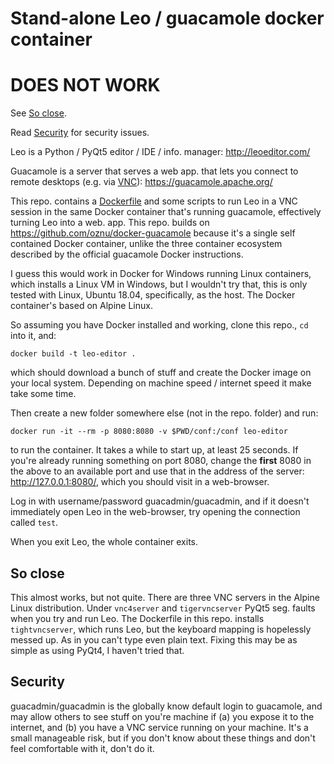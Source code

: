 # Stand-alone Leo / guacamole docker container

# DOES NOT WORK

See [So close](#So-close).

Read [Security](#Security) for security issues.

Leo is a Python / PyQt5 editor / IDE / info. manager: http://leoeditor.com/

Guacamole is a server that serves a web app. that lets you connect
to remote desktops
(e.g. via [VNC](https://en.wikipedia.org/wiki/Virtual_Network_Computing)): https://guacamole.apache.org/

This repo. contains a [Dockerfile](./Dockerfile) and some scripts
to run Leo in a VNC session in the same Docker container
that's running guacamole, effectively turning Leo into a web. app.
This repo. builds on https://github.com/oznu/docker-guacamole because
it's a single self contained Docker container, unlike the three
container ecosystem described by the official guacamole Docker instructions.

I guess this would work in Docker for Windows running Linux containers,
which installs a Linux VM in Windows, but I wouldn't try that, this is
only tested with Linux, Ubuntu 18.04, specifically, as the host.  The
Docker container's based on Alpine Linux.

So assuming you have Docker installed and working, clone this repo.,
`cd` into it, and:
```shell
docker build -t leo-editor .
```
which should download a bunch of stuff and create the Docker image
on your local system.  Depending on machine speed / internet speed
it make take some time.

Then create a new folder somewhere else (not in the repo. folder)
and run:
```shell
docker run -it --rm -p 8080:8080 -v $PWD/conf:/conf leo-editor
```
to run the container.  It takes a while to start up, at least 25
seconds.  If you're already running something on port 8080, change
the **first** 8080 in the above to an available port and use that
in the address of the server: http://127.0.0.1:8080/, which you
should visit in a web-browser.

Log in with username/password guacadmin/guacadmin, and if it doesn't immediately
open Leo in the web-browser, try opening the connection called `test`.

When you exit Leo, the whole container exits.

## So close

This almost works, but not quite.  There are three VNC servers in the Alpine
Linux distribution.  Under `vnc4server` and `tigervncserver` PyQt5 seg. faults
when you try and run Leo.  The Dockerfile in this repo. installs `tightvncserver`,
which runs Leo, but the keyboard mapping is hopelessly messed up.  As in you
can't type even plain text.  Fixing this may be as simple as using PyQt4,
I haven't tried that.

## Security

guacadmin/guacadmin is the globally know default login to guacamole, and
may allow others to see stuff on you're machine if (a) you expose it to the
internet, and (b) you have a VNC service running on your machine.  It's a
small manageable risk, but if you don't know about these things and don't
feel comfortable with it, don't do it.

